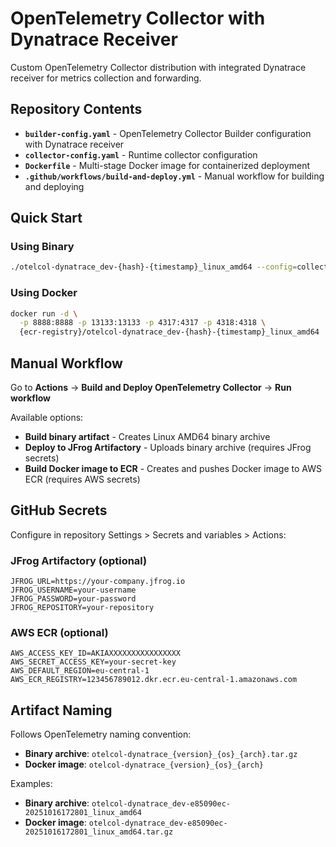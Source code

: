 # OpenTelemetry Collector with Dynatrace Receiver

Custom OpenTelemetry Collector distribution with integrated Dynatrace receiver for metrics collection and forwarding.

## Repository Contents

- **`builder-config.yaml`** - OpenTelemetry Collector Builder configuration with Dynatrace receiver
- **`collector-config.yaml`** - Runtime collector configuration  
- **`Dockerfile`** - Multi-stage Docker image for containerized deployment
- **`.github/workflows/build-and-deploy.yml`** - Manual workflow for building and deploying

## Quick Start

### Using Binary
```bash
./otelcol-dynatrace_dev-{hash}-{timestamp}_linux_amd64 --config=collector-config.yaml
```

### Using Docker
```bash
docker run -d \
  -p 8888:8888 -p 13133:13133 -p 4317:4317 -p 4318:4318 \
  {ecr-registry}/otelcol-dynatrace_dev-{hash}-{timestamp}_linux_amd64
```

## Manual Workflow

Go to **Actions** → **Build and Deploy OpenTelemetry Collector** → **Run workflow**

Available options:
- **Build binary artifact** - Creates Linux AMD64 binary archive
- **Deploy to JFrog Artifactory** - Uploads binary archive (requires JFrog secrets)
- **Build Docker image to ECR** - Creates and pushes Docker image to AWS ECR (requires AWS secrets)

## GitHub Secrets

Configure in repository Settings > Secrets and variables > Actions:

### JFrog Artifactory (optional)
```
JFROG_URL=https://your-company.jfrog.io
JFROG_USERNAME=your-username
JFROG_PASSWORD=your-password
JFROG_REPOSITORY=your-repository
```

### AWS ECR (optional)
```
AWS_ACCESS_KEY_ID=AKIAXXXXXXXXXXXXXXXX
AWS_SECRET_ACCESS_KEY=your-secret-key
AWS_DEFAULT_REGION=eu-central-1
AWS_ECR_REGISTRY=123456789012.dkr.ecr.eu-central-1.amazonaws.com
```

## Artifact Naming

Follows OpenTelemetry naming convention:
- **Binary archive**: `otelcol-dynatrace_{version}_{os}_{arch}.tar.gz`
- **Docker image**: `otelcol-dynatrace_{version}_{os}_{arch}`

Examples:
- **Binary archive**: `otelcol-dynatrace_dev-e85090ec-20251016172801_linux_amd64`
- **Docker image**: `otelcol-dynatrace_dev-e85090ec-20251016172801_linux_amd64.tar.gz`